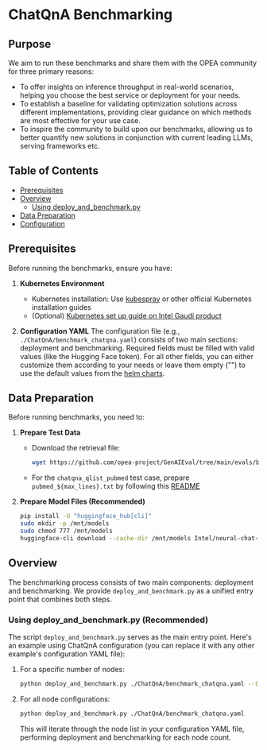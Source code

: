 # ChatQnA Benchmarking

## Purpose

We aim to run these benchmarks and share them with the OPEA community for three primary reasons:

- To offer insights on inference throughput in real-world scenarios, helping you choose the best service or deployment for your needs.
- To establish a baseline for validating optimization solutions across different implementations, providing clear guidance on which methods are most effective for your use case.
- To inspire the community to build upon our benchmarks, allowing us to better quantify new solutions in conjunction with current leading LLMs, serving frameworks etc.

## Table of Contents

- [Prerequisites](#prerequisites)
- [Overview](#overview)
  - [Using deploy_and_benchmark.py](#using-deploy_and_benchmark.py-recommended)
- [Data Preparation](#data-preparation)
- [Configuration](#configuration)

## Prerequisites

Before running the benchmarks, ensure you have:

1. **Kubernetes Environment**

   - Kubernetes installation: Use [kubespray](https://github.com/opea-project/docs/blob/main/guide/installation/k8s_install/k8s_install_kubespray.md) or other official Kubernetes installation guides
   - (Optional) [Kubernetes set up guide on Intel Gaudi product](https://github.com/opea-project/GenAIInfra/blob/main/README.md#setup-kubernetes-cluster)

2. **Configuration YAML**
   The configuration file (e.g., `./ChatQnA/benchmark_chatqna.yaml`) consists of two main sections: deployment and benchmarking. Required fields must be filled with valid values (like the Hugging Face token). For all other fields, you can either customize them according to your needs or leave them empty ("") to use the default values from the [helm charts](https://github.com/opea-project/GenAIInfra/tree/main/helm-charts).

## Data Preparation

Before running benchmarks, you need to:

1. **Prepare Test Data**

   - Download the retrieval file:
     ```bash
     wget https://github.com/opea-project/GenAIEval/tree/main/evals/benchmark/data/upload_file.txt
     ```
   - For the `chatqna_qlist_pubmed` test case, prepare `pubmed_${max_lines}.txt` by following this [README](https://github.com/opea-project/GenAIEval/blob/main/evals/benchmark/stresscli/README_Pubmed_qlist.md)

2. **Prepare Model Files (Recommended)**
   ```bash
   pip install -U "huggingface_hub[cli]"
   sudo mkdir -p /mnt/models
   sudo chmod 777 /mnt/models
   huggingface-cli download --cache-dir /mnt/models Intel/neural-chat-7b-v3-3
   ```

## Overview

The benchmarking process consists of two main components: deployment and benchmarking. We provide `deploy_and_benchmark.py` as a unified entry point that combines both steps.

### Using deploy_and_benchmark.py (Recommended)

The script `deploy_and_benchmark.py` serves as the main entry point. Here's an example using ChatQnA configuration (you can replace it with any other example's configuration YAML file):

1. For a specific number of nodes:

   ```bash
   python deploy_and_benchmark.py ./ChatQnA/benchmark_chatqna.yaml --target-node 1
   ```

2. For all node configurations:
   ```bash
   python deploy_and_benchmark.py ./ChatQnA/benchmark_chatqna.yaml
   ```
   This will iterate through the node list in your configuration YAML file, performing deployment and benchmarking for each node count.
